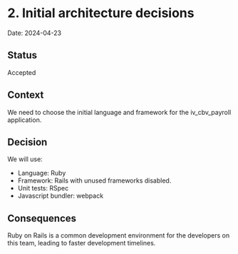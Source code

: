 # 2. Initial architecture decisions

Date: 2024-04-23

## Status

Accepted

## Context

We need to choose the initial language and framework for the iv_cbv_payroll application.

## Decision

We will use:

* Language: Ruby
* Framework: Rails with unused frameworks disabled.
* Unit tests: RSpec
* Javascript bundler: webpack

## Consequences

Ruby on Rails is a common development environment for the developers on this team, leading to faster development timelines.
